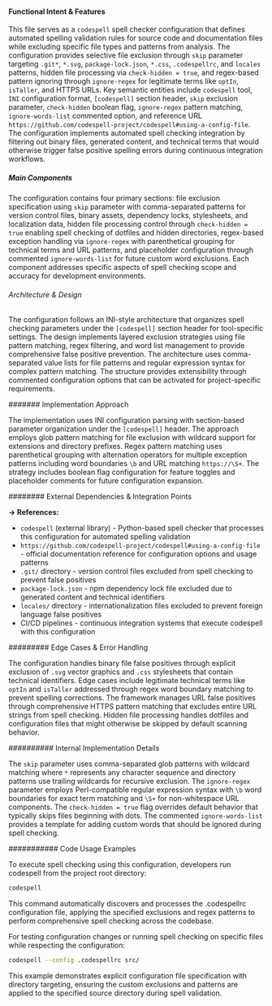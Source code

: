 <!-- CACHE_METADATA_START -->
<!-- Source File: {PROJECT_ROOT}/.knowledge/git-clones/cline/.codespellrc -->
<!-- Cached On: 2025-07-09T04:56:52.353938 -->
<!-- Source Modified: 2025-06-27T12:14:47.909889 -->
<!-- Cache Version: 1.0 -->
<!-- CACHE_METADATA_END -->

#### Functional Intent & Features

This file serves as a `codespell` spell checker configuration that defines automated spelling validation rules for source code and documentation files while excluding specific file types and patterns from analysis. The configuration provides selective file exclusion through `skip` parameter targeting `.git*`, `*.svg`, `package-lock.json`, `*.css`, `.codespellrc`, and `locales` patterns, hidden file processing via `check-hidden = true`, and regex-based pattern ignoring through `ignore-regex` for legitimate terms like `optIn`, `isTaller`, and HTTPS URLs. Key semantic entities include `codespell` tool, `INI` configuration format, `[codespell]` section header, `skip` exclusion parameter, `check-hidden` boolean flag, `ignore-regex` pattern matching, `ignore-words-list` commented option, and reference URL `https://github.com/codespell-project/codespell#using-a-config-file`. The configuration implements automated spell checking integration by filtering out binary files, generated content, and technical terms that would otherwise trigger false positive spelling errors during continuous integration workflows.

##### Main Components

The configuration contains four primary sections: file exclusion specification using `skip` parameter with comma-separated patterns for version control files, binary assets, dependency locks, stylesheets, and localization data, hidden file processing control through `check-hidden = true` enabling spell checking of dotfiles and hidden directories, regex-based exception handling via `ignore-regex` with parenthetical grouping for technical terms and URL patterns, and placeholder configuration through commented `ignore-words-list` for future custom word exclusions. Each component addresses specific aspects of spell checking scope and accuracy for development environments.

###### Architecture & Design

The configuration follows an INI-style architecture that organizes spell checking parameters under the `[codespell]` section header for tool-specific settings. The design implements layered exclusion strategies using file pattern matching, regex filtering, and word list management to provide comprehensive false positive prevention. The architecture uses comma-separated value lists for file patterns and regular expression syntax for complex pattern matching. The structure provides extensibility through commented configuration options that can be activated for project-specific requirements.

####### Implementation Approach

The implementation uses INI configuration parsing with section-based parameter organization under the `[codespell]` header. The approach employs glob pattern matching for file exclusion with wildcard support for extensions and directory prefixes. Regex pattern matching uses parenthetical grouping with alternation operators for multiple exception patterns including word boundaries `\b` and URL matching `https://\S+`. The strategy includes boolean flag configuration for feature toggles and placeholder comments for future configuration expansion.

######## External Dependencies & Integration Points

**→ References:**
- `codespell` (external library) - Python-based spell checker that processes this configuration for automated spelling validation
- `https://github.com/codespell-project/codespell#using-a-config-file` - official documentation reference for configuration options and usage patterns
- `.git/` directory - version control files excluded from spell checking to prevent false positives
- `package-lock.json` - npm dependency lock file excluded due to generated content and technical identifiers
- `locales/` directory - internationalization files excluded to prevent foreign language false positives
- CI/CD pipelines - continuous integration systems that execute codespell with this configuration

######### Edge Cases & Error Handling

The configuration handles binary file false positives through explicit exclusion of `.svg` vector graphics and `.css` stylesheets that contain technical identifiers. Edge cases include legitimate technical terms like `optIn` and `isTaller` addressed through regex word boundary matching to prevent spelling corrections. The framework manages URL false positives through comprehensive HTTPS pattern matching that excludes entire URL strings from spell checking. Hidden file processing handles dotfiles and configuration files that might otherwise be skipped by default scanning behavior.

########## Internal Implementation Details

The `skip` parameter uses comma-separated glob patterns with wildcard matching where `*` represents any character sequence and directory patterns use trailing wildcards for recursive exclusion. The `ignore-regex` parameter employs Perl-compatible regular expression syntax with `\b` word boundaries for exact term matching and `\S+` for non-whitespace URL components. The `check-hidden = true` flag overrides default behavior that typically skips files beginning with dots. The commented `ignore-words-list` provides a template for adding custom words that should be ignored during spell checking.

########### Code Usage Examples

To execute spell checking using this configuration, developers run codespell from the project root directory:

```bash
codespell
```

This command automatically discovers and processes the .codespellrc configuration file, applying the specified exclusions and regex patterns to perform comprehensive spell checking across the codebase.

For testing configuration changes or running spell checking on specific files while respecting the configuration:

```bash
codespell --config .codespellrc src/
```

This example demonstrates explicit configuration file specification with directory targeting, ensuring the custom exclusions and patterns are applied to the specified source directory during spell validation.